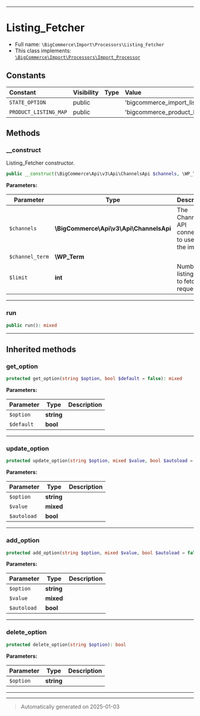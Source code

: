 ***

# Listing_Fetcher





* Full name: `\BigCommerce\Import\Processors\Listing_Fetcher`
* This class implements:
[`\BigCommerce\Import\Processors\Import_Processor`](./classes/BigCommerce/Import/Processors/Import_Processor.md)


## Constants

| Constant | Visibility | Type | Value |
|:---------|:-----------|:-----|:------|
|`STATE_OPTION`|public| |&#039;bigcommerce_import_listing_id_fetcher_state&#039;|
|`PRODUCT_LISTING_MAP`|public| |&#039;bigcommerce_product_listing_map&#039;|


## Methods


### __construct

Listing_Fetcher constructor.

```php
public __construct(\BigCommerce\Api\v3\Api\ChannelsApi $channels, \WP_Term $channel_term, int $limit = 100): mixed
```








**Parameters:**

| Parameter | Type | Description |
|-----------|------|-------------|
| `$channels` | **\BigCommerce\Api\v3\Api\ChannelsApi** | The Channels API connection to use for the import |
| `$channel_term` | **\WP_Term** |  |
| `$limit` | **int** | Number of listing IDs to fetch per request |





***

### run



```php
public run(): mixed
```












***


## Inherited methods


### get_option



```php
protected get_option(string $option, bool $default = false): mixed
```








**Parameters:**

| Parameter | Type | Description |
|-----------|------|-------------|
| `$option` | **string** |  |
| `$default` | **bool** |  |





***

### update_option



```php
protected update_option(string $option, mixed $value, bool $autoload = false): bool
```








**Parameters:**

| Parameter | Type | Description |
|-----------|------|-------------|
| `$option` | **string** |  |
| `$value` | **mixed** |  |
| `$autoload` | **bool** |  |





***

### add_option



```php
protected add_option(string $option, mixed $value, bool $autoload = false): bool
```








**Parameters:**

| Parameter | Type | Description |
|-----------|------|-------------|
| `$option` | **string** |  |
| `$value` | **mixed** |  |
| `$autoload` | **bool** |  |





***

### delete_option



```php
protected delete_option(string $option): bool
```








**Parameters:**

| Parameter | Type | Description |
|-----------|------|-------------|
| `$option` | **string** |  |





***


***
> Automatically generated on 2025-01-03
